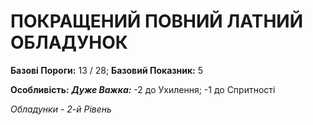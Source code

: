 ﻿# ПОКРАЩЕНИЙ ПОВНИЙ ЛАТНИЙ ОБЛАДУНОК

**Базові Пороги:** 13 / 28; **Базовий Показник:** 5

**Особливість:** ***Дуже Важка:*** -2 до Ухилення; -1 до Спритності

*Обладунки - 2-й Рівень*